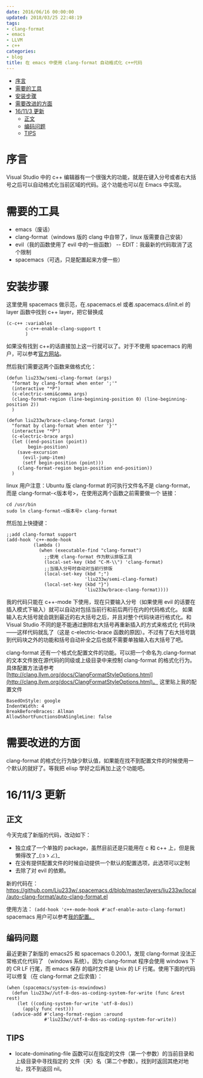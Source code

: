 ```yaml
---
date: 2016/06/16 00:00:00
updated: 2018/03/25 22:48:19
tags:
- clang-format
- emacs
- LLVM
- c++
categories:
- blog
title: 在 emacs 中使用 clang-format 自动格式化 c++代码
---
```


- [序言](#sec-)
- [需要的工具](#sec-)
- [安装步骤](#sec-)
- [需要改进的方面](#sec-)
- [16/11/3 更新](#sec-)
  - [正文](#sec-)
  - [编码问题](#sec-)
  - [TIPS](#sec-)


# 序言<a id="sec-"></a>

Visual Studio 中的 c++ 编辑器有一个很强大的功能，就是在键入分号或者右大括号之后可以自动格式化当前区域的代码。这个功能也可以在 Emacs 中实现。

# 需要的工具<a id="sec-"></a>

-   emacs（废话）
-   clang-format（windows 版的 clang 中自带了，linux 版需要自己安装）
-   evil（我的函数使用了 evil 中的一些函数） -- EDIT：我最新的代码取消了这个限制
-   spacemacs（可选，只是配置起来方便一些）

# 安装步骤<a id="sec-"></a>

这里使用 spacemacs 做示范，在.spacemacs.el 或者.spacemacs.d/init.el 的 layer 函数中找到 c++ layer，把它替换成

```emacs-lisp
(c-c++ :variables
       c-c++-enable-clang-support t
       )
```

如果没有找到 c++的话直接加上这一行就可以了。对于不使用 spacemacs 的用户，可以参考[官方网站](http://clang.llvm.org/docs/ClangFormat.html)。

然后我们需要这两个函数来做格式化：

```emacs-lisp
(defun liu233w/semi-clang-format (args)
  "format by clang-format when enter ';'"
  (interactive "*P")
  (c-electric-semi&comma args)
  (clang-format-region (line-beginning-position 0) (line-beginning-position 2))
  )

(defun liu233w/brace-clang-format (args)
  "format by clang-format when enter '}'"
  (interactive "*P")
  (c-electric-brace args)
  (let ((end-position (point))
        begin-position)
    (save-excursion
      (evil-jump-item)
      (setf begin-position (point)))
    (clang-format-region begin-position end-position))
  )
```

linux 用户注意：Ubuntu 版 clang-format 的可执行文件名不是 clang-format，而是 clang-format-<版本号>，在使用这两个函数之前需要做一个 链接：

```shell
cd /usr/bin
sudo ln clang-format-<版本号> clang-format
```

然后加上快捷键：

```emacs-lisp
;;add clang-format support
(add-hook 'c++-mode-hook
          (lambda ()
            (when (executable-find "clang-format")
              ;;使用 clang-format 作为默认排版工具
              (local-set-key (kbd "C-M-\\") 'clang-format)
              ;;当插入分号时自动对当前行排版
              (local-set-key (kbd ";")
                             'liu233w/semi-clang-format)
              (local-set-key (kbd "}")
                             'liu233w/brace-clang-format))))
```

我的代码只能在 c++-mode 下使用，现在只要输入分号（如果使用 evil 的话要在插入模式下输入）就可以自动对包括当前行和前后两行在内的代码格式化。 如果输入右大括号就会跳到最近的右大括号之后，并且对整个代码块进行格式化。和 Visual Studio 不同的是不能通过删除右大括号再重新插入的方式来格式化 代码块——这样代码就乱了（这是 c-electric-brace 函数的原因）。不过有了右大括号跳到代码块之外的功能和括号自动补全之后也就不需要单独输入右大括号了吧。

clang-format 还有一个格式化配置文件的功能。可以把一个命名为.clang-format 的文本文件放在源代码的同级或上级目录中来控制 clang-format 的格式化行为。 具体配置方法请参考[http://clang.llvm.org/docs/ClangFormatStyleOptions.html](http://clang.llvm.org/docs/ClangFormatStyleOptions.html)。 这里贴上我的配置文件

```shell
BasedOnStyle: google
IndentWidth: 4
BreakBeforeBraces: Allman
AllowShortFunctionsOnASingleLine: false
```

# 需要改进的方面<a id="sec-"></a>

clang-format 的格式化行为缺少默认值，如果能在找不到配置文件的时候使用一个默认的就好了。等我把 elisp 学好之后再加上这个功能吧。

# 16/11/3 更新<a id="sec-"></a>

## 正文<a id="sec-"></a>

今天完成了新版的代码，改动如下：

-   独立成了一个单独的 package，虽然目前还是只能用在 c 和 c++ 上，但是我懒得改了\_(:зゝ∠)\_
-   在没有提供配置文件的时候自动提供一个默认的配置选项，此选项可以定制
-   去除了对 evil 的依赖。

新的代码在：<https://github.com/Liu233w/.spacemacs.d/blob/master/layers/liu233w/local/auto-clang-format/auto-clang-format.el>

使用方法： `(add-hook 'c++-mode-hook #'acf-enable-auto-clang-format)` spacemacs 用户可以参考[我的配置。](https://github.com/Liu233w/.spacemacs.d/commit/5040d6f32c7b91811f40256e39d1830aae2a3bfc)

## 编码问题<a id="sec-"></a>

最近更新了新版的 emacs25 和 spacemacs 0.200.1，发现 clang-format 没法正常格式化代码了 （windows 系统）。因为 clang-format 程序会使用 windows 下的 CR LF 行尾，而 emacs 保存 的临时文件是 Unix 的 LF 行尾。使用下面的代码可以修复（在 clang-format 之后求值）：

```emacs-lisp
(when (spacemacs/system-is-mswindows)
  (defun liu233w//utf-8-dos-as-coding-system-for-write (func &rest rest)
    (let ((coding-system-for-write 'utf-8-dos))
      (apply func rest)))
  (advice-add #'clang-format-region :around
              #'liu233w//utf-8-dos-as-coding-system-for-write))
```

## TIPS<a id="sec-"></a>

-   locate-dominating-file 函数可以在指定的文件（第一个参数）的当前目录和上级目录中寻找指定的 文件（夹）名（第二个参数）。找到时返回其绝对地址，找不到返回 nil。
